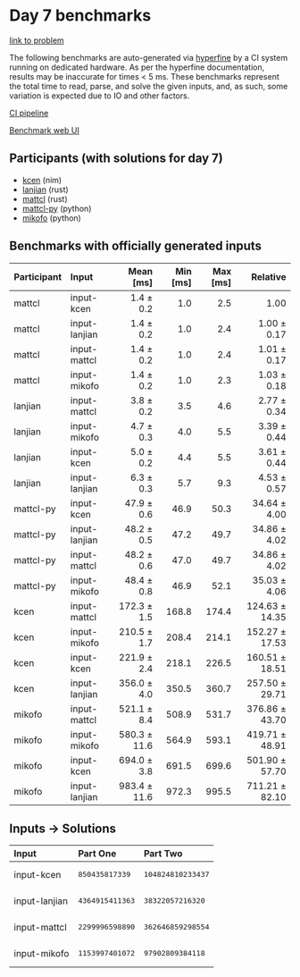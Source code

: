 # Day 7 benchmarks

[link to problem](https://adventofcode.com/2024/day/7)

The following benchmarks are auto-generated via
[hyperfine](https://github.com/sharkdp/hyperfine) by a CI system running on
dedicated hardware. As per the hyperfine documentation, results may be
inaccurate for times < 5 ms. These benchmarks represent the total time to read,
parse, and solve the given inputs, and, as such, some variation is expected due
to IO and other factors.

[CI pipeline](http://ci.papercode.net:8080/teams/main/pipelines/aoc2024)

[Benchmark web UI](https://aoc.ancalagon.black)


## Participants (with solutions for day 7)

- [kcen](https://github.com/kcen/aoc2024) (nim)
- [lanjian](https://github.com/lanjian/aoc-2024) (rust)
- [mattcl](https://github.com/mattcl/aoc2024) (rust)
- [mattcl-py](https://github.com/mattcl/aoc2024-py) (python)
- [mikofo](https://github.com/mikofo/aoc2024) (python)


## Benchmarks with officially generated inputs

| Participant | Input | Mean [ms] | Min [ms] | Max [ms] | Relative |
|:---|:---|---:|---:|---:|---:|
| mattcl | input-kcen | 1.4 ± 0.2 | 1.0 | 2.5 | 1.00 |
| mattcl | input-lanjian | 1.4 ± 0.2 | 1.0 | 2.4 | 1.00 ± 0.17 |
| mattcl | input-mattcl | 1.4 ± 0.2 | 1.0 | 2.4 | 1.01 ± 0.17 |
| mattcl | input-mikofo | 1.4 ± 0.2 | 1.0 | 2.3 | 1.03 ± 0.18 |
| lanjian | input-mattcl | 3.8 ± 0.2 | 3.5 | 4.6 | 2.77 ± 0.34 |
| lanjian | input-mikofo | 4.7 ± 0.3 | 4.0 | 5.5 | 3.39 ± 0.44 |
| lanjian | input-kcen | 5.0 ± 0.2 | 4.4 | 5.5 | 3.61 ± 0.44 |
| lanjian | input-lanjian | 6.3 ± 0.3 | 5.7 | 9.3 | 4.53 ± 0.57 |
| mattcl-py | input-kcen | 47.9 ± 0.6 | 46.9 | 50.3 | 34.64 ± 4.00 |
| mattcl-py | input-lanjian | 48.2 ± 0.5 | 47.2 | 49.7 | 34.86 ± 4.02 |
| mattcl-py | input-mattcl | 48.2 ± 0.6 | 47.0 | 49.7 | 34.86 ± 4.02 |
| mattcl-py | input-mikofo | 48.4 ± 0.8 | 46.9 | 52.1 | 35.03 ± 4.06 |
| kcen | input-mattcl | 172.3 ± 1.5 | 168.8 | 174.4 | 124.63 ± 14.35 |
| kcen | input-mikofo | 210.5 ± 1.7 | 208.4 | 214.1 | 152.27 ± 17.53 |
| kcen | input-kcen | 221.9 ± 2.4 | 218.1 | 226.5 | 160.51 ± 18.51 |
| kcen | input-lanjian | 356.0 ± 4.0 | 350.5 | 360.7 | 257.50 ± 29.71 |
| mikofo | input-mattcl | 521.1 ± 8.4 | 508.9 | 531.7 | 376.86 ± 43.70 |
| mikofo | input-mikofo | 580.3 ± 11.6 | 564.9 | 593.1 | 419.71 ± 48.91 |
| mikofo | input-kcen | 694.0 ± 3.8 | 691.5 | 699.6 | 501.90 ± 57.70 |
| mikofo | input-lanjian | 983.4 ± 11.6 | 972.3 | 995.5 | 711.21 ± 82.10 |


## Inputs -> Solutions

| Input | Part One | Part Two |
|:---|:---|:---|
|input-kcen|<pre>850435817339</pre>|<pre>104824810233437</pre>|
|input-lanjian|<pre>4364915411363</pre>|<pre>38322057216320</pre>|
|input-mattcl|<pre>2299996598890</pre>|<pre>362646859298554</pre>|
|input-mikofo|<pre>1153997401072</pre>|<pre>97902809384118</pre>|